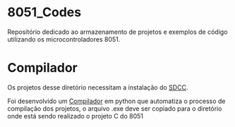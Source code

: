 # 8051_Codes
Repositório dedicado ao armazenamento de projetos e exemplos de código utilizando os microcontroladores 8051.

# Compilador
Os projetos desse diretório necessitam a instalação do [SDCC](https://sourceforge.net/projects/sdcc/files/). 

Foi desenvolvido um [Compilador](Compilador) em python que automatiza o processo de compilação dos projetos, o arquivo .exe deve ser copiado para o diretório onde está sendo realizado o projeto C do 8051
